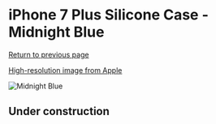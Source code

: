 # iPhone 7 Plus Silicone Case - Midnight Blue

[Return to previous page](/iphone_7)

[High-resolution image from Apple](https://store.storeimages.cdn-apple.com/8756/as-images.apple.com/is/MMQV2?wid=4500&hei=4500&fmt=png)

<div style="width: 512px"><img src="/almost_uncompressed/MMQV2.webp" alt="Midnight Blue"></div>

## Under construction
